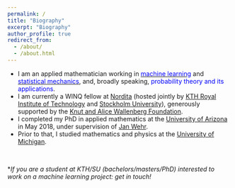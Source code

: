 ```yaml
---
permalink: /
title: "Biography"
excerpt: "Biography"
author_profile: true
redirect_from: 
  - /about/
  - /about.html
---
```


- I am an applied mathematician working in  [<font color="blue">machine learning</font>](https://www.onr.navy.mil/en/Science-Technology/Departments/Code-31/All-Programs/311-Mathematics-Computers-Research/mathematical-data-science) and [<font color="blue">statistical mechanics</font>](https://ncatlab.org/nlab/show/mathematical+physics), and, broadly speaking, <font color="blue">probability theory and its applications</font>. <br> 
- I am currently a WINQ fellow at <a href="https://www.nordita.org/">Nordita</a> (hosted jointly by <a href="https://www.kth.se/en">KTH Royal Institute of Technology</a> and <a href="https://www.su.se/">Stockholm University</a>), generously supported by the <a href="https://kaw.wallenberg.org/en">Knut and Alice Wallenberg Foundation</a>. <br> 
- I completed my PhD in applied mathematics at the <a href="http://math.arizona.edu/">University of Arizona</a> in May 2018, under supervision of <a href="http://math.arizona.edu/~wehr/">Jan Wehr</a>.   <br> 
- Prior to that, I studied mathematics and physics at the <a href="https://umich.edu/">University of Michigan</a>. <br> 
<br> 

*<i>If you are a student at KTH/SU (bachelors/masters/PhD) interested to work on a machine learning project: get in touch!</i>










